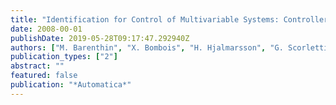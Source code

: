 ```yaml
---
title: "Identification for Control of Multivariable Systems: Controller Validation and Experiment Design via LMIs"
date: 2008-00-01
publishDate: 2019-05-28T09:17:47.292940Z
authors: ["M. Barenthin", "X. Bombois", "H. Hjalmarsson", "G. Scorletti"]
publication_types: ["2"]
abstract: ""
featured: false
publication: "*Automatica*"
---
```


